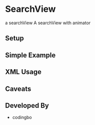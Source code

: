 # SearchView
a searchView A searchView with animator

## Setup

## Simple Example

## XML Usage

## Caveats

## Developed By
* codingbo

